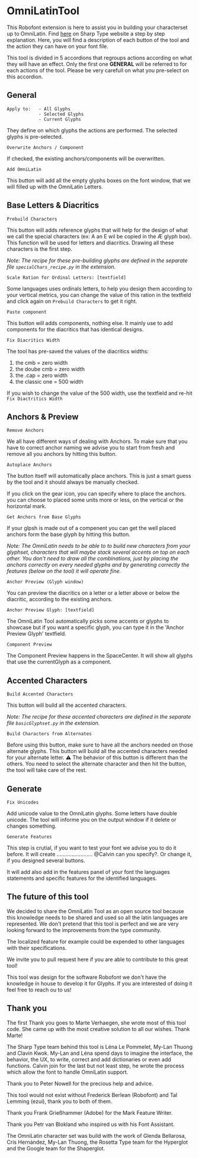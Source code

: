 # OmniLatinTool
This Robofont extension is here to assist you in building your characterset up to OmniLatin. Find [here](https://www.sharptype.co/case-studies/omni-latin-tool) on Sharp Type website a step by step explanation. Here, you will find a description of each button of the tool and the action they can have on your font file.

This tool is divided in 5 accordions that regroups actions according on what they will have an effect. Only the first one **GENERAL** will be referred to for each actions of the tool. Please be very carefull on what you pre-select on this accordion. 

## General
```
Apply to: 	- All Glyphs
			- Selected Glyphs
			- Current Glyphs
```
They define on which glyphs the actions are performed. The selected glyphs is pre-selected.

```
Overwrite Anchors / Component
```
If checked, the existing anchors/components will be overwritten.

```
Add OmniLatin
```
This button will add all the empty glyphs boxes on the font window, that we will filled up with the OmniLatin Letters.

## Base Letters & Diacritics
```
Prebuild Characters
```
This button will adds reference glyphs that will help for the design of what we call the special characters (ex: A an E wil be copied in the Æ glyph box). This function will be used for letters and diacritics. Drawing all these characters is the first step.

*Note: The recipe for these pre-building glyphs are defined in the separate file `specialChars_recipe.py` in the extension.*


```
Scale Ration for Ordinal Letters: [textfield]
```
Some languages uses ordinals letters, to help you design them according to your vertical metrics, you can change the value of this ration in the textfield and click again on `Prebuild Characters` to get it right.

```
Paste component
```
This button will adds components, nothing else. It mainly use to add components for the diacritics that has identical designs.

```
Fix Diacritics Width
```
The tool has pre-saved the values ​​of the diacritics widths:

1. the cmb = zero width
2. the doube cmb = zero width
3. the .cap = zero width
4. the classic one = 500 width

If you wish to change the value of the 500 width, use the textfield and re-hit `Fix Diactritics Width`

## Anchors & Preview
```
Remove Anchors
```
We all have different ways of dealing with Anchors. To make sure that you have to correct anchor naming we advise you to start from fresh and remove all you anchors by hitting this button.

```
Autoplace Anchors
```
The button itself will automatically place anchors. This is just a smart guess by the tool and it should always be manually checked. 

If you click on the gear icon, you can specify where to place the anchors. you can choose to placed some units more or less, on the vertical or the horizontal mark.

```
Get Anchors from Base Glyphs
```
If your glpsh is made out of a compenent you can get the well placed anchors form the base glyph by hitting this button.

*Note: The OmniLatin needs to be able to to build new characters from your glyphset, characters that will maybe stack several accents on top on each other. You don't need to draw all the combinations, just by placing the anchors correctly on every needed glyphs and by generating correctly the features (below on the tool) it will operate fine.*

```
Anchor Preview (Glyph window)
```
You can preview the diacritics on a letter or a letter above or below the diacritic, according to the existing anchors.

```
Anchor Preview Glyph: [textfield]
```
The OmniLatin Tool automatically picks some accents or glyphs to showcase but if you want a specific glyph, you can type it in the 'Anchor Preview Glyph' textfield.

```
Component Preview
```
The Component Preview happens in the SpaceCenter. It will show all glyphs that use the currentGlyph as a component.

## Accented Characters

```
Build Accented Characters
```
This button will build all the accented characters. 

*Note: The recipe for these accented characters are defined in the separate file `basicGlyphset.py` in the extension.*

```
Build Characters from Alternates
```
Before using this button, make sure to have all the anchors needed on those alternate glyphs.  This button will build all the accented characters needed for your alternate letter. ⚠️ The behavior of this button is different than the others. You need to select the alternate character and then hit the button, the tool will take care of the rest. 


## Generate

```
Fix Unicodes
```
Add unicode value to the OmniLatin glyphs. Some letters have double unicode. The tool will informe you on the output window if it delete or changes something. 

```
Generate Features
```
This step is crutial, if you want to test your font we advise you to do it before. It will create …………………… @Calvin can you specify?. Or change it, if you designed several buttons.

It will add also add in the features panel of your font the languages statements and specific features for the identified languages.

## The future of this tool

We decided to share the OmniLatin Tool as an open source tool because this knowledge needs to be shared and used so all the latin languages are represented. We don't pretend that this tool is perfect and we are very looking forward to the improvements from the type community.

The localized feature for example could be expended to other languages with their specifications.

We invite you to pull request here if you are able to contribute to this great tool!

This tool was design for the software Robofont we don't have the knowledge in house to develop it for Glyphs. If you are interested of doing it feel free to reach ou to us!

## Thank you
The first Thank you goes to Marte Verhaegen, she wrote most of this tool code. She came up with the most creative solution to all our wishes. Thank Marte!

The Sharp Type team behind this tool is Léna Le Pommelet, My-Lan Thuong and Clavin Kwok. My-Lan and Léna spend days to imagine the interface, the behavior, the UX, to write, correct and add dictionaries or even add functions. Calvin join for the last but not least step, he wrote the process which allow the font to handle OmniLatin support.

Thank you to Peter Nowell for the precious help and advice.

This tool would not exist without Frederick Berlean (Robofont) and Tal Lemming (ezui), thank you to both of them.

Thank you Frank Grießhammer (Adobe) for the Mark Feature Writer.

Thank you Petr van Blokland who inspired us with his Font Assistant.

The OmniLatin character set was build with the work of Glenda Bellarosa, Cris Hernández, My-Lan Thuong, the Rosetta Type team for the Hyperglot and the Google team for the Shaperglot.
